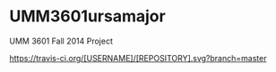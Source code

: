 UMM3601ursamajor
================

UMM 3601 Fall 2014 Project


https://travis-ci.org/[USERNAME]/[REPOSITORY].svg?branch=master
